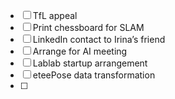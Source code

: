 
- [ ] TfL appeal
- [ ] Print chessboard for SLAM
- [ ] LinkedIn contact to Irina’s friend
- [ ] Arrange for AI meeting
- [ ] Lablab startup arrangement
- [ ]  eteePose data transformation 
- [ ] 

